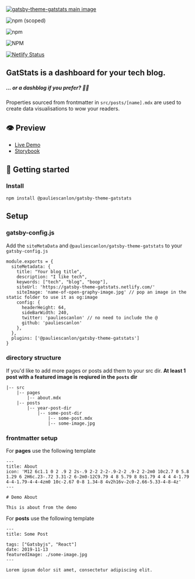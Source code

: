 <a href="https://gatsby-theme-gatstats.netlify.com/" target="_blank">
<img src="https://gatsby-theme-gatstats.netlify.com/images/gatstats-open-graph-image.jpg" alt="gatsby-theme-gatstats main image" />
</a>

<div>

![npm (scoped)](https://img.shields.io/npm/v/@pauliescanlon/gatsby-theme-gatstats?style=flat-square)

![npm](https://img.shields.io/npm/dt/@pauliescanlon/gatsby-theme-gatstats?style=flat-square)

![NPM](https://img.shields.io/npm/l/@pauliescanlon/gatsby-theme-gatstats?style=flat-square)

[![Netlify Status](https://api.netlify.com/api/v1/badges/675dda28-97f6-471c-9418-ae8357e30fcd/deploy-status)](https://app.netlify.com/sites/gatsby-theme-gatstats/deploys)

</div>

## GatStats is a dashboard for your tech blog.

##### ... or a dashblog if you prefer? 🤷‍♂️

Properties sourced from frontmatter in `src/posts/[name].mdx` are used to create data visualisations to wow your readers.

## 👁️ Preview

- [Live Demo](https://gatsby-theme-gatstats.netlify.com/)
- [Storybook](https://gatsby-theme-gatstats.netlify.com/storybook/)

## 🚀 Getting started

### Install

```
npm install @pauliescanlon/gatsby-theme-gatstats
```

## Setup

### gatsby-config.js

Add the `siteMetaData` and `@pauliescanlon/gatsby-theme-gatstats` to your `gatsby-config.js`

```
module.exports = {
  siteMetadata: {
    title: "Your blog title",
    description: "I like tech",
    keywords: ["tech", "blog", "boop"],
    siteUrl: 'https://gatsby-theme-gatstats.netlify.com/'
    siteImage: 'name-of-open-graphy-image.jpg' // pop an image in the static folder to use it as og:image
    config: {
      headerHeight: 64,
      sideBarWidth: 240,
      twitter: 'pauliescanlon' // no need to include the @
      github: 'pauliescanlon'
    },
  },
  plugins: ['@pauliescanlon/gatsby-theme-gatstats']
}
```

### directory structure

If you'd like to add more pages or posts add them to your src dir. **At least 1 post with a featured image is reqiured in the `posts` dir**

<!-- prettier-ignore -->
```
|-- src
    |-- pages
        |-- about.mdx
    |-- posts
        |-- year-post-dir
            |-- some-post-dir
                |-- some-post.mdx
                |-- some-image.jpg
```

### frontmatter setup

For **pages** use the following template

```
---
title: About
icon: 'M12 6c1.1 0 2 .9 2 2s-.9 2-2 2-2-.9-2-2 .9-2 2-2m0 10c2.7 0 5.8 1.29 6 2H6c.23-.72 3.31-2 6-2m0-12C9.79 4 8 5.79 8 8s1.79 4 4 4 4-1.79 4-4-1.79-4-4-4zm0 10c-2.67 0-8 1.34-8 4v2h16v-2c0-2.66-5.33-4-8-4z'
---

# Demo About

This is about from the demo

```

For **posts** use the following template

```
---
title: Some Post

tags: ["Gatsbyjs", "React"]
date: 2019-11-13
featuredImage: ./some-image.jpg
---

Lorem ipsum dolor sit amet, consectetur adipiscing elit.
```
